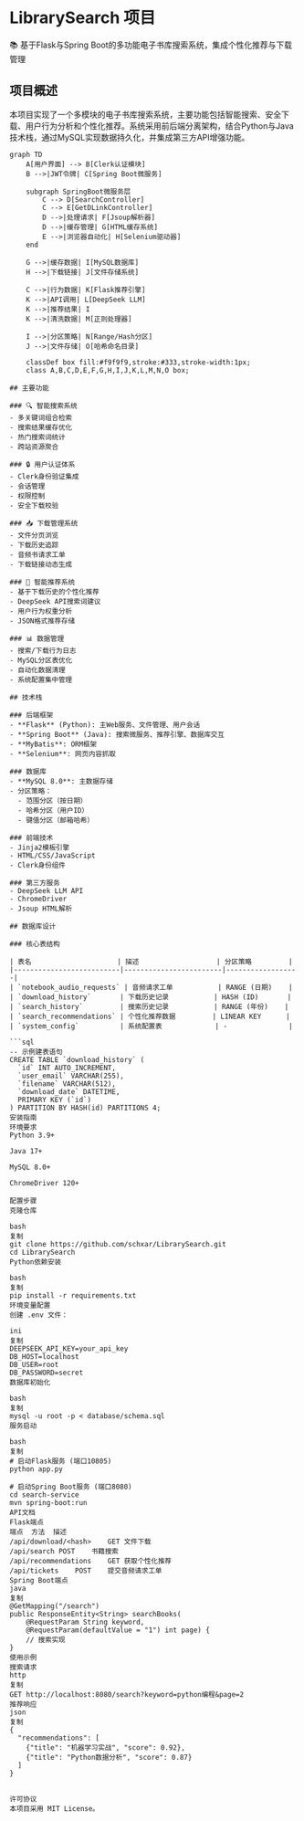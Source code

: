 # LibrarySearch 项目

📚 基于Flask与Spring Boot的多功能电子书库搜索系统，集成个性化推荐与下载管理

## 项目概述

本项目实现了一个多模块的电子书库搜索系统，主要功能包括智能搜索、安全下载、用户行为分析和个性化推荐。系统采用前后端分离架构，结合Python与Java技术栈，通过MySQL实现数据持久化，并集成第三方API增强功能。

```mermaid
graph TD
    A[用户界面] --> B[Clerk认证模块]
    B -->|JWT令牌| C[Spring Boot微服务]
    
    subgraph SpringBoot微服务层
        C --> D[SearchController]
        C --> E[GetDLinkController]
        D -->|处理请求| F[Jsoup解析器]
        D -->|缓存管理| G[HTML缓存系统]
        E -->|浏览器自动化| H[Selenium驱动器]
    end
    
    G -->|缓存数据| I[MySQL数据库]
    H -->|下载链接| J[文件存储系统]
    
    C -->|行为数据| K[Flask推荐引擎]
    K -->|API调用| L[DeepSeek LLM]
    K -->|推荐结果| I
    K -->|清洗数据| M[正则处理器]
    
    I -->|分区策略| N[Range/Hash分区]
    J -->|文件存储| O[哈希命名目录]
    
    classDef box fill:#f9f9f9,stroke:#333,stroke-width:1px;
    class A,B,C,D,E,F,G,H,I,J,K,L,M,N,O box;

## 主要功能

### 🔍 智能搜索系统
- 多关键词组合检索
- 搜索结果缓存优化
- 热门搜索词统计
- 跨站资源聚合

### 🔒 用户认证体系
- Clerk身份验证集成
- 会话管理
- 权限控制
- 安全下载校验

### 📥 下载管理系统
- 文件分页浏览
- 下载历史追踪
- 音频书请求工单
- 下载链接动态生成

### 🧠 智能推荐系统
- 基于下载历史的个性化推荐
- DeepSeek API搜索词建议
- 用户行为权重分析
- JSON格式推荐存储

### 📊 数据管理
- 搜索/下载行为日志
- MySQL分区表优化
- 自动化数据清理
- 系统配置集中管理

## 技术栈

### 后端框架
- **Flask** (Python): 主Web服务、文件管理、用户会话
- **Spring Boot** (Java): 搜索微服务、推荐引擎、数据库交互
- **MyBatis**: ORM框架
- **Selenium**: 网页内容抓取

### 数据库
- **MySQL 8.0**: 主数据存储
- 分区策略：
  - 范围分区（按日期）
  - 哈希分区（用户ID）
  - 键值分区（邮箱哈希）

### 前端技术
- Jinja2模板引擎
- HTML/CSS/JavaScript
- Clerk身份组件

### 第三方服务
- DeepSeek LLM API
- ChromeDriver
- Jsoup HTML解析

## 数据库设计

### 核心表结构

| 表名                     | 描述                   | 分区策略         |
|--------------------------|------------------------|------------------|
| `notebook_audio_requests` | 音频请求工单           | RANGE (日期)    |
| `download_history`       | 下载历史记录           | HASH (ID)       |
| `search_history`         | 搜索历史记录           | RANGE (年份)    |
| `search_recommendations` | 个性化推荐数据         | LINEAR KEY      |
| `system_config`          | 系统配置表             | -               |

```sql
-- 示例建表语句
CREATE TABLE `download_history` (
  `id` INT AUTO_INCREMENT,
  `user_email` VARCHAR(255),
  `filename` VARCHAR(512),
  `download_date` DATETIME,
  PRIMARY KEY (`id`)
) PARTITION BY HASH(id) PARTITIONS 4;
安装指南
环境要求
Python 3.9+

Java 17+

MySQL 8.0+

ChromeDriver 120+

配置步骤
克隆仓库

bash
复制
git clone https://github.com/schxar/LibrarySearch.git
cd LibrarySearch
Python依赖安装

bash
复制
pip install -r requirements.txt
环境变量配置
创建 .env 文件：

ini
复制
DEEPSEEK_API_KEY=your_api_key
DB_HOST=localhost
DB_USER=root
DB_PASSWORD=secret
数据库初始化

bash
复制
mysql -u root -p < database/schema.sql
服务启动

bash
复制
# 启动Flask服务 (端口10805)
python app.py

# 启动Spring Boot服务 (端口8080)
cd search-service
mvn spring-boot:run
API文档
Flask端点
端点	方法	描述
/api/download/<hash>	GET	文件下载
/api/search	POST	书籍搜索
/api/recommendations	GET	获取个性化推荐
/api/tickets	POST	提交音频请求工单
Spring Boot端点
java
复制
@GetMapping("/search")
public ResponseEntity<String> searchBooks(
    @RequestParam String keyword,
    @RequestParam(defaultValue = "1") int page) {
    // 搜索实现
}
使用示例
搜索请求
http
复制
GET http://localhost:8080/search?keyword=python编程&page=2
推荐响应
json
复制
{
  "recommendations": [
    {"title": "机器学习实战", "score": 0.92},
    {"title": "Python数据分析", "score": 0.87}
  ]
}


许可协议
本项目采用 MIT License。
